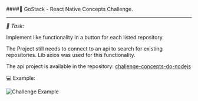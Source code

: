 ####:rocket: GoStack - React Native Concepts Challenge.

---

_:green_book: Task:_

Implement like functionality in a button for each listed repository.

The Project still needs to connect to an api to search for existing repositories. Lib axios was used for this functionality.

The api project is available in the repository: [challenge-concepts-do-nodejs](!https://github.com/VolneiTonato/desafio-conceitos-do-nodejs)

:computer: Example:

![Challenge Example](./assets/desafio3.gif)
